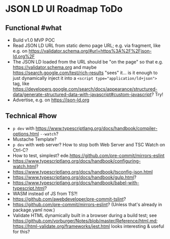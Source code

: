 <!--
    SPDX-License-Identifier: Apache-2.0

    Copyright 2023 The Enola <https://enola.dev> Authors

    Licensed under the Apache License, Version 2.0 (the "License");
    you may not use this file except in compliance with the License.
    You may obtain a copy of the License at

        https://www.apache.org/licenses/LICENSE-2.0

    Unless required by applicable law or agreed to in writing, software
    distributed under the License is distributed on an "AS IS" BASIS,
    WITHOUT WARRANTIES OR CONDITIONS OF ANY KIND, either express or implied.
    See the License for the specific language governing permissions and
    limitations under the License.
-->

# JSON LD UI Roadmap ToDo

<!-- TODO Merge this with a TBD ../docs/?/roadmap.md? -->

## Functional #what

* Build v1.0 MVP POC
* Read JSON LD URL from static demo page URL; e.g. via fragment, like e.g. on https://validator.schema.org/#url=https%3A%2F%2Fjson-ld.org%2F
* The JSON LD loaded from the URL should be "on the page" so that e.g. https://validator.schema.org and maybe https://search.google.com/test/rich-results "sees" it... is it enough to just dynamically inject it into a `<script type="application/ld+json">` tag, like https://developers.google.com/search/docs/appearance/structured-data/generate-structured-data-with-javascript#custom-javascript? Try!
* Advertise, e.g. on https://json-ld.org

## Technical #how

* `p dev` with https://www.typescriptlang.org/docs/handbook/compiler-options.html `--watch`?
* Mustache Template?
* `p dev` with web server? How to stop both Web Server and TSC Watch on Ctrl-C?
* How to test, simplest? ede.https://github.com/pre-commit/mirrors-eslint
* https://www.typescriptlang.org/docs/handbook/configuring-watch.html?
* https://www.typescriptlang.org/docs/handbook/tsconfig-json.html
* https://www.typescriptlang.org/docs/handbook/gulp.html?
* https://www.typescriptlang.org/docs/handbook/babel-with-typescript.html?
* WASM instead of JS from TS?!
* https://github.com/awebdeveloper/pre-commit-tslint?
* https://github.com/pre-commit/mirrors-eslint? (Unless that's already in package.yaml now.)
* Validate HTML dynamically built in a browser during a build test; see https://github.com/vorburger/Notes/blob/master/Reference/html.md; https://html-validate.org/frameworks/jest.html looks interesting & useful for this?
